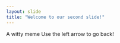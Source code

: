 ```yaml
---
layout: slide
title: "Welcome to our second slide!"
---
```

A witty meme
Use the left arrow to go back!
